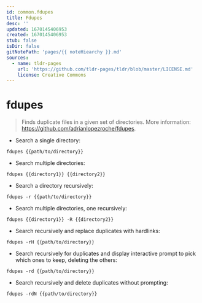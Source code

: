 ```yaml
---
id: common.fdupes
title: Fdupes
desc: ''
updated: 1670145406953
created: 1670145406953
stub: false
isDir: false
gitNotePath: 'pages/{{ noteHiearchy }}.md'
sources:
  - name: tldr-pages
    url: 'https://github.com/tldr-pages/tldr/blob/master/LICENSE.md'
    license: Creative Commons
---
```

# fdupes

> Finds duplicate files in a given set of directories.
> More information: <https://github.com/adrianlopezroche/fdupes>.

- Search a single directory:

`fdupes {{path/to/directory}}`

- Search multiple directories:

`fdupes {{directory1}} {{directory2}}`

- Search a directory recursively:

`fdupes -r {{path/to/directory}}`

- Search multiple directories, one recursively:

`fdupes {{directory1}} -R {{directory2}}`

- Search recursively and replace duplicates with hardlinks:

`fdupes -rH {{path/to/directory}}`

- Search recursively for duplicates and display interactive prompt to pick which ones to keep, deleting the others:

`fdupes -rd {{path/to/directory}}`

- Search recursively and delete duplicates without prompting:

`fdupes -rdN {{path/to/directory}}`

